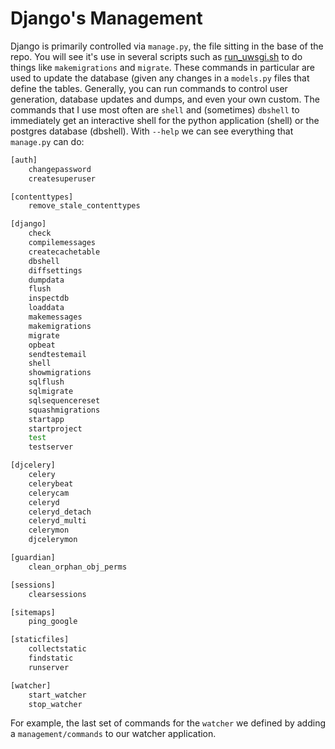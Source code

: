 # Django's Management
Django is primarily controlled via `manage.py`, the file sitting in the base of the repo. You will see it's use in several scripts such as [run_uwsgi.sh](../run_uwsgi.sh) to do things like `makemigrations` and `migrate`. These commands in particular are used to update the database (given any changes in a `models.py` files that define the tables. Generally, you can run commands to control user generation, database updates and dumps, and even your own custom. The commands that I use most often are `shell` and (sometimes) `dbshell` to immediately get an interactive shell for the python application (shell) or the postgres database (dbshell). With `--help` we can see everything that `manage.py` can do:

```bash
[auth]
    changepassword
    createsuperuser

[contenttypes]
    remove_stale_contenttypes

[django]
    check
    compilemessages
    createcachetable
    dbshell
    diffsettings
    dumpdata
    flush
    inspectdb
    loaddata
    makemessages
    makemigrations
    migrate
    opbeat
    sendtestemail
    shell
    showmigrations
    sqlflush
    sqlmigrate
    sqlsequencereset
    squashmigrations
    startapp
    startproject
    test
    testserver

[djcelery]
    celery
    celerybeat
    celerycam
    celeryd
    celeryd_detach
    celeryd_multi
    celerymon
    djcelerymon

[guardian]
    clean_orphan_obj_perms

[sessions]
    clearsessions

[sitemaps]
    ping_google

[staticfiles]
    collectstatic
    findstatic
    runserver

[watcher]
    start_watcher
    stop_watcher
```

For example, the last set of commands for the `watcher` we defined by adding a `management/commands` to our watcher application.
